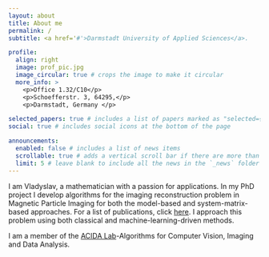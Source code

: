 ```yaml
---
layout: about
title: About me
permalink: /
subtitle: <a href='#'>Darmstadt University of Applied Sciences</a>.

profile:
  align: right
  image: prof_pic.jpg
  image_circular: true # crops the image to make it circular
  more_info: >
    <p>Office 1.32/C10</p>
    <p>Schoefferstr. 3, 64295,</p>
    <p>Darmstadt, Germany </p>

selected_papers: true # includes a list of papers marked as "selected={true}"
social: true # includes social icons at the bottom of the page

announcements:
  enabled: false # includes a list of news items
  scrollable: true # adds a vertical scroll bar if there are more than 3 news items
  limit: 5 # leave blank to include all the news in the `_news` folder
---
```


I am Vladyslav, a mathematician with a passion for applications. In my PhD project I develop algorithms for the imaging reconstruction problem in Magnetic Particle Imaging for both the model-based and system-matrix-based approaches. For a list of publications, click [here](/vladyslavgapyak/publications/).
I approach this problem using both classical and machine-learning-driven methods.

I am a member of the [ACIDA Lab](https://fbmn.h-da.de/acida)-Algorithms for Computer Vision, Imaging and Data Analysis.